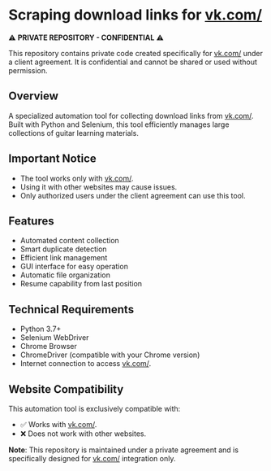 # Scraping download links for [vk.com/](https://vk.com/guitars_lessons)

⚠️ **PRIVATE REPOSITORY - CONFIDENTIAL** ⚠️

This repository contains private code created specifically for [vk.com/](https://vk.com/guitars_lessons) under a client agreement. It is confidential and cannot be shared or used without permission.

## Overview

A specialized automation tool for collecting download links from [vk.com/](https://vk.com/guitars_lessons). Built with Python and Selenium, this tool efficiently manages large collections of guitar learning materials.

## Important Notice

- The tool works only with [vk.com/](https://vk.com/guitars_lessons).
- Using it with other websites may cause issues.
- Only authorized users under the client agreement can use this tool.

## Features

- Automated content collection
- Smart duplicate detection
- Efficient link management
- GUI interface for easy operation
- Automatic file organization
- Resume capability from last position

## Technical Requirements

- Python 3.7+
- Selenium WebDriver
- Chrome Browser
- ChromeDriver (compatible with your Chrome version)
- Internet connection to access [vk.com/](https://vk.com/guitars_lessons).

## Website Compatibility

This automation tool is exclusively compatible with:
- ✅ Works with [vk.com/](https://vk.com/guitars_lessons).
- ❌ Does not work with other websites.

**Note**: This repository is maintained under a private agreement and is specifically designed for [vk.com/](https://vk.com/guitars_lessons) integration only.

